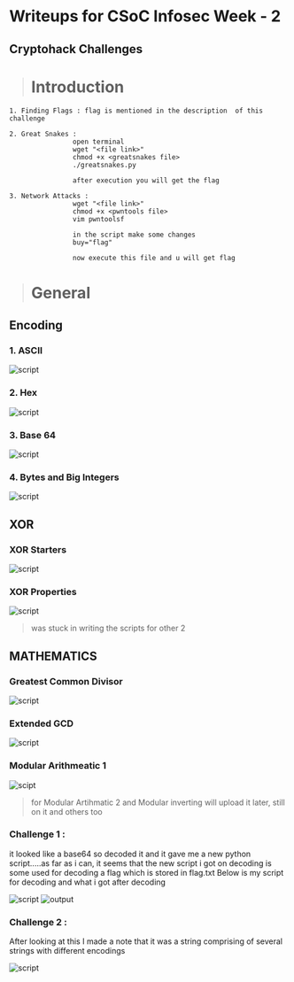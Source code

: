 # Writeups for CSoC Infosec Week - 2
## Cryptohack Challenges

> # Introduction
    1. Finding Flags : flag is mentioned in the description  of this challenge 

    2. Great Snakes : 
                    open terminal
                    wget "<file link>"
                    chmod +x <greatsnakes file>
                    ./greatsnakes.py

                    after execution you will get the flag

    3. Network Attacks : 
                    wget "<file link>"
                    chmod +x <pwntools file>
                    vim pwntoolsf       

                    in the script make some changes 
                    buy="flag"
                    
                    now execute this file and u will get flag

> # General
## Encoding 
### 1. ASCII

![script](https://github.com/da18klord12/CSoC-/blob/main/scripts/asciinew.png)

### 2. Hex

![script](https://github.com/da18klord12/CSoC-/blob/main/scripts/hexscript.png)

### 3. Base 64

![script](https://github.com/da18klord12/CSoC-/blob/main/scripts/base64.png)

### 4. Bytes and Big Integers

![script](https://github.com/da18klord12/CSoC-/blob/main/scripts/bytesandbigintegers.png)

## XOR
### XOR Starters

![script](https://github.com/da18klord12/CSoC-/blob/main/scripts/xorstart.png)

### XOR Properties

![script](https://github.com/da18klord12/CSoC-/blob/main/scripts/xorprop.png)

> was stuck in writing the scripts for other 2

## MATHEMATICS
### Greatest Common Divisor

![script](https://github.com/da18klord12/CSoC-/blob/main/scripts/gcd.png)

### Extended GCD

![script](https://github.com/da18klord12/CSoC-/blob/main/scripts/extendedgcd.png)

### Modular Arithmeatic 1

![scipt](https://github.com/da18klord12/CSoC-/blob/main/scripts/modulararth1.png)

> for Modular Artihmatic 2 and Modular inverting will upload it later, still on it and others too

### Challenge 1 : 
it looked like a base64 so decoded it and it gave me a new python script.....as far as i can, it seems that the new script i got on decoding is some used for decoding a flag which is stored in flag.txt
Below is my script for decoding and what i got after decoding 

![script](https://github.com/da18klord12/CSoC-/blob/main/scripts/challenge1.png)
![output](https://github.com/da18klord12/CSoC-/blob/main/scripts/output.png)

### Challenge 2 :
After looking at this I made a note that it was a string comprising of several strings with different encodings

![script](https://github.com/da18klord12/CSoC-/blob/main/scripts/challenge2.png)




